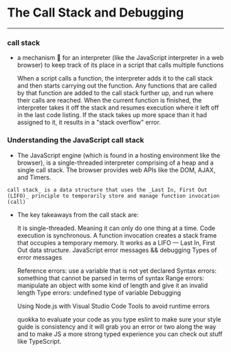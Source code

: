 # The Call Stack and Debugging

---

### call stack
- a mechanism 🔩 for an interpreter (like the JavaScript interpreter in a web browser) to keep track of its place in a script that calls multiple functions

    When a script calls a function, the interpreter adds it to the call stack and then starts carrying out the function.
    Any functions that are called by that function are added to the call stack further up, and run where their calls are reached.
    When the current function is finished, the interpreter takes it off the stack and resumes execution where it left off in the last code listing.
    If the stack takes up more space than it had assigned to it, it results in a "stack overflow" error.

### Understanding the JavaScript call stack 
- The JavaScript engine  (which is found in a hosting environment like the browser), is a single-threaded interpreter comprising of a heap and a single call stack. The browser provides web APIs like the DOM, AJAX, and Timers.

`call stack_ is a data structure that uses the _Last In, First Out (LIFO)_ principle to temporarily store and manage function invocation (call)`

 - The key takeaways from the call stack are:

    It is single-threaded. Meaning it can only do one thing at a time.
    Code execution is synchronous.
    A function invocation creates a stack frame that occupies a temporary memory.
    It works as a LIFO — Last In, First Out data structure.
    JavaScript error messages && debugging 
    Types of error messages

    Reference errors: use a variable that is not yet declared
    Syntax errors: something that cannot be parsed in terms of syntax
    Range errors: manipulate an object with some kind of length and give it an invalid length
    Type errors: undefined type of variable
    Debugging 

    Using Node.js with Visual Studio Code
    Tools to avoid runtime errors 

    quokka to evaluate your code as you type
    eslint to make sure your style guide is consistency and it will grab you an error or two along the way and
    to make JS a more strong typed experience you can check out stuff like TypeScript.